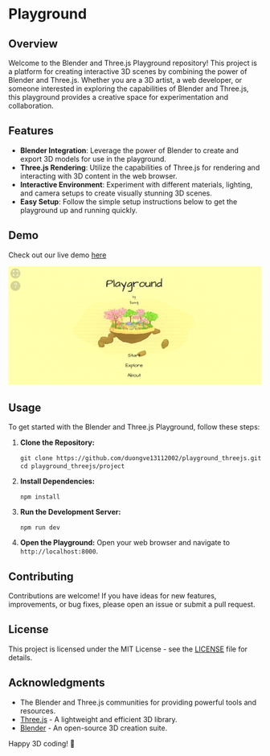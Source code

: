# Playground

## Overview

Welcome to the Blender and Three.js Playground repository! This project is a platform for creating interactive 3D scenes by combining the power of Blender and Three.js. Whether you are a 3D artist, a web developer, or someone interested in exploring the capabilities of Blender and Three.js, this playground provides a creative space for experimentation and collaboration.

## Features

- **Blender Integration**: Leverage the power of Blender to create and export 3D models for use in the playground.
- **Three.js Rendering**: Utilize the capabilities of Three.js for rendering and interacting with 3D content in the web browser.
- **Interactive Environment**: Experiment with different materials, lighting, and camera setups to create visually stunning 3D scenes.
- **Easy Setup**: Follow the simple setup instructions below to get the playground up and running quickly.

## Demo

Check out our live demo [here](https://playground-threejs.netlify.app/)

![demo](demo.png)


## Usage

To get started with the Blender and Three.js Playground, follow these steps:

1. **Clone the Repository:**
   ```
   git clone https://github.com/duongve13112002/playground_threejs.git
   cd playground_threejs/project
   ```

2. **Install Dependencies:**
   ```
   npm install
   ```

3. **Run the Development Server:**
   ```
   npm run dev
   ```

4. **Open the Playground:**
   Open your web browser and navigate to `http://localhost:8000`.


## Contributing

Contributions are welcome! If you have ideas for new features, improvements, or bug fixes, please open an issue or submit a pull request.

## License

This project is licensed under the MIT License - see the [LICENSE](LICENSE) file for details.

## Acknowledgments

- The Blender and Three.js communities for providing powerful tools and resources.
- [Three.js](https://threejs.org/) - A lightweight and efficient 3D library.
- [Blender](https://www.blender.org/) - An open-source 3D creation suite.


Happy 3D coding! 🚀
